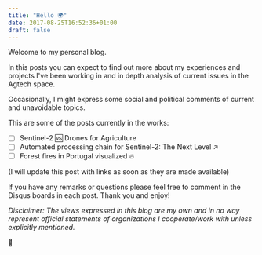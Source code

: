 ```yaml
---
title: "Hello 🌍"
date: 2017-08-25T16:52:36+01:00
draft: false
---
```

Welcome to my personal blog.

In this posts you can expect to find out more about my experiences and projects I've been working in and in depth analysis of current issues in the Agtech space.

<!--more-->
Occasionally, I might express some social and political comments of current and unavoidable topics.

This are some of the posts currently in the works:

- [ ] Sentinel-2 🆚 Drones for Agriculture
- [ ] Automated processing chain for Sentinel-2: The Next Level ↗️
- [ ] Forest fires in Portugal visualized :fire:

(I will update this post with links as soon as they are made available)

If you have any remarks or questions please feel free to comment in the Disqus boards in each post. Thank you and enjoy!

*Disclaimer: The views expressed in this blog are my own and in no way represent official statements of organizations I cooperate/work with unless explicitly mentioned.*



:small_blue_diamond:
